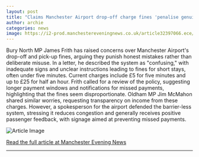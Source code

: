 ```yaml
---
layout: post
title: "Claims Manchester Airport drop-off charge fines 'penalise genuine mistakes'"
author: archie
categories: news
image: https://i2-prod.manchestereveningnews.co.uk/article32397066.ece/ALTERNATES/s1200/0_air-drop1JPG.jpg
---
```

Bury North MP James Frith has raised concerns over Manchester Airport's drop-off and pick-up fines, arguing they punish honest mistakes rather than deliberate misuse. In a letter, he described the system as "confusing," with inadequate signs and unclear instructions leading to fines for short stays, often under five minutes. Current charges include £5 for five minutes and up to £25 for half an hour. Frith called for a review of the policy, suggesting longer payment windows and notifications for missed payments, highlighting that the fines seem disproportionate. Oldham MP Jim McMahon shared similar worries, requesting transparency on income from these charges. However, a spokesperson for the airport defended the barrier-less system, stressing it reduces congestion and generally receives positive passenger feedback, with signage aimed at preventing missed payments.

![Article Image](https://i2-prod.manchestereveningnews.co.uk/article32397066.ece/ALTERNATES/s1200/0_air-drop1JPG.jpg)

[Read the full article at Manchester Evening News](https://www.manchestereveningnews.co.uk/news/greater-manchester-news/claims-manchester-airport-drop-charge-32397107)

---
